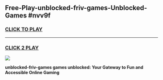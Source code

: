 
## Free-Play-unblocked-friv-games-Unblocked-Games #nvv9f
<h3>
<a href="https://news.freeplayer.one?title=unblocked-friv-games&ref=8M">CLICK TO PLAY</a></h3>
<hr>

<h3>
<a href="https://news.freeplayer.one?title=unblocked-friv-games&ref=8M">CLICK 2 PLAY</a>
  
</h3>

<a href="https://news.freeplayer.one?title=unblocked-friv-games&ref=8M"><img src="https://clearcache.store/games.png"></a>


**unblocked-friv-games games unblocked: Your Gateway to Fun and Accessible Online Gaming**
